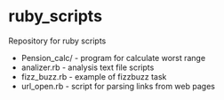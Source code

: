 # ruby_scripts
Repository for ruby scripts
- Pension_calc/ - program for calculate worst range
- analizer.rb - analysis text file scripts
- fizz_buzz.rb - example of fizzbuzz task
- url_open.rb - script for parsing links from web pages

